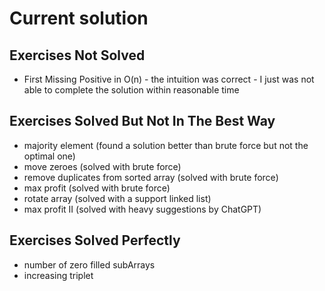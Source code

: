 # Current solution
## Exercises Not Solved
- First Missing Positive in O(n) - the intuition was correct - I just was not able to complete the solution within reasonable time

## Exercises Solved But Not In The Best Way
- majority element (found a solution better than brute force but not the optimal one)
- move zeroes (solved with brute force)
- remove duplicates from sorted array (solved with brute force)
- max profit (solved with brute force)
- rotate array (solved with a support linked list)
- max profit II (solved with heavy suggestions by ChatGPT)

## Exercises Solved Perfectly
- number of zero filled subArrays
- increasing triplet
